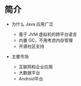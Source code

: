 # 简介

- 为什么 Java 应用广泛

  - 基于 JVM 虚拟机的跨平台语言
  - 内置 GC，不用考虑内存管理
  - 开源社区支持

- 主要市场
  - 互联网和企业应用
  - 大数据平台
  - Android平台